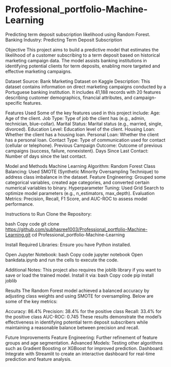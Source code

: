 # Professional_portfolio-Machine-Learning
Predicting term deposit subscription likelihood using Random Forest.
Banking Industry: Predicting Term Deposit Subscription

Objective
This project aims to build a predictive model that estimates the likelihood of a customer subscribing to a term deposit based on historical marketing campaign data. The model assists banking institutions in identifying potential clients for term deposits, enabling more targeted and effective marketing campaigns.

Dataset
Source: Bank Marketing Dataset on Kaggle
Description: This dataset contains information on direct marketing campaigns conducted by a Portuguese banking institution. It includes 41,188 records with 20 features describing customer demographics, financial attributes, and campaign-specific features.

Features Used
Some of the key features used in this project include:
Age: Age of the client.
Job Type: Type of job the client has (e.g., admin, technician, blue-collar).
Marital Status: Marital status (e.g., married, single, divorced).
Education Level: Education level of the client.
Housing Loan: Whether the client has a housing loan.
Personal Loan: Whether the client has a personal loan.
Contact Type: Type of communication used for contact (cellular or telephone).
Previous Campaign Outcome: Outcome of previous campaigns (success, failure, nonexistent).
Days Since Last Contact: Number of days since the last contact.

Model and Methods
Machine Learning Algorithm: Random Forest
Class Balancing: Used SMOTE (Synthetic Minority Oversampling Technique) to address class imbalance in the dataset.
Feature Engineering: Grouped some categorical variables, created age categories, and converted certain numerical variables to binary.
Hyperparameter Tuning: Used Grid Search to optimize model parameters (e.g., n_estimators, max_depth).
Evaluation Metrics: Precision, Recall, F1 Score, and AUC-ROC to assess model performance.

Instructions to Run
Clone the Repository:

bash
Copy code
git clone https://github.com/subhasree1003/Professional_portfolio-Machine-Learning.git
cd Professional_portfolio-Machine-Learning

Install Required Libraries:
Ensure you have Python installed.

Open Jupyter Notebook:
bash
Copy code
jupyter notebook
Open bankdata.ipynb and run the cells to execute the code.

Additional Notes:
This project also requires the joblib library if you want to save or load the trained model. Install it via:
bash
Copy code
pip install joblib

Results
The Random Forest model achieved a balanced accuracy by adjusting class weights and using SMOTE for oversampling. Below are some of the key metrics:

Accuracy: 86.4%
Precision: 38.4% for the positive class
Recall: 33.4% for the positive class
AUC-ROC: 0.745
These results demonstrate the model’s effectiveness in identifying potential term deposit subscribers while maintaining a reasonable balance between precision and recall.

Future Improvements
Feature Engineering: Further refinement of feature groups and age segmentation.
Advanced Models: Testing other algorithms such as Gradient Boosting or XGBoost for improved prediction.
Dashboard: Integrate with Streamlit to create an interactive dashboard for real-time prediction and feature analysis.
